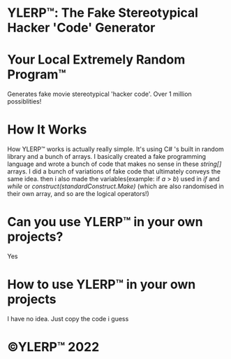 # YLERP™: The Fake Stereotypical Hacker 'Code' Generator

# Your Local Extremely Random Program™

Generates fake movie stereotypical 'hacker code'. Over 1 million possiblities!

# How It Works
How YLERP™ works is actually really simple. It's using C# 's built in random library and a bunch of arrays. I basically created a fake programming language and wrote a bunch of code that makes no sense in these *string[]* arrays. I did a bunch of variations of fake code that ultimately conveys the same idea. then i also made the variables(example: if *a* > *b*) used in *if* and *while* or *construct(standardConstruct.Make)* (which are also randomised in their own array, and so are the logical operators!)

# Can you use YLERP™ in your own projects?
Yes

# How to use YLERP™ in your own projects
I have no idea. Just copy the code i guess


# ©YLERP™ 2022
